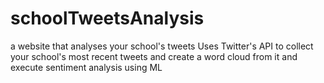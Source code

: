 # schoolTweetsAnalysis
a website that analyses your school's tweets
Uses Twitter's API to collect your school's most recent tweets
and create a word cloud from it and execute sentiment analysis using ML
